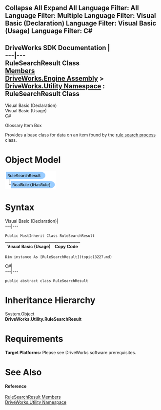        

 Collapse All Expand All  Language Filter: All  Language Filter: Multiple  Language Filter: Visual Basic (Declaration) Language Filter: Visual Basic (Usage) Language Filter: C#  
---  
DriveWorks SDK Documentation  |   
---|---  
RuleSearchResult Class   
[Members](topic13228.md)   
[DriveWorks.Engine Assembly](topic2156.md) > [DriveWorks.Utility Namespace](topic13190.md) : RuleSearchResult Class  
---  
  
Visual Basic (Declaration)    
Visual Basic (Usage)    
C# 

Glossary Item Box

Provides a base class for data on an item found by the [rule search process](topic13212.md) class. 

# Object Model

![](dotnetdiagramimages/image721.png)

# Syntax

Visual Basic (Declaration)|   
---|---  
      
    
    Public MustInherit Class RuleSearchResult   
  
Visual Basic (Usage)| Copy Code  
---|---  
      
    
    Dim instance As [RuleSearchResult](topic13227.md)  
  
C#|   
---|---  
      
    
    public abstract class RuleSearchResult   
  
# Inheritance Hierarchy

System.Object  
**DriveWorks.Utility.RuleSearchResult**  


# Requirements

**Target Platforms:** Please see DriveWorks software prerequisites.

# See Also

#### Reference

[RuleSearchResult Members](topic13228.md)   
[DriveWorks.Utility Namespace](topic13190.md)


